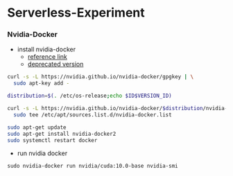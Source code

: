 # Serverless-Experiment
### Nvidia-Docker
- install nvidia-docker
    - [reference link](https://github.com/NVIDIA/nvidia-docker)
    - [deprecated version](https://nvidia.github.io/nvidia-docker/)
```bash
curl -s -L https://nvidia.github.io/nvidia-docker/gpgkey | \
  sudo apt-key add -

distribution=$(. /etc/os-release;echo $ID$VERSION_ID)

curl -s -L https://nvidia.github.io/nvidia-docker/$distribution/nvidia-docker.list | \
  sudo tee /etc/apt/sources.list.d/nvidia-docker.list

sudo apt-get update
sudo apt-get install nvidia-docker2
sudo systemctl restart docker
```
- run nvidia docker
```
sudo nvidia-docker run nvidia/cuda:10.0-base nvidia-smi
```

